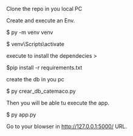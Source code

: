 

Clone the repo in you local PC

Create and execute an Env. 

$ py -m venv venv

$ venv\Scripts\activate

execute to install the dependecies > 

$pip install -r requirements.txt

create the db in you pc

$ py crear_db_catemaco.py

Then you will be able tu execute the app. 

$ py app.py

Go to your blowser in http://127.0.0.1:5000/ URL. 